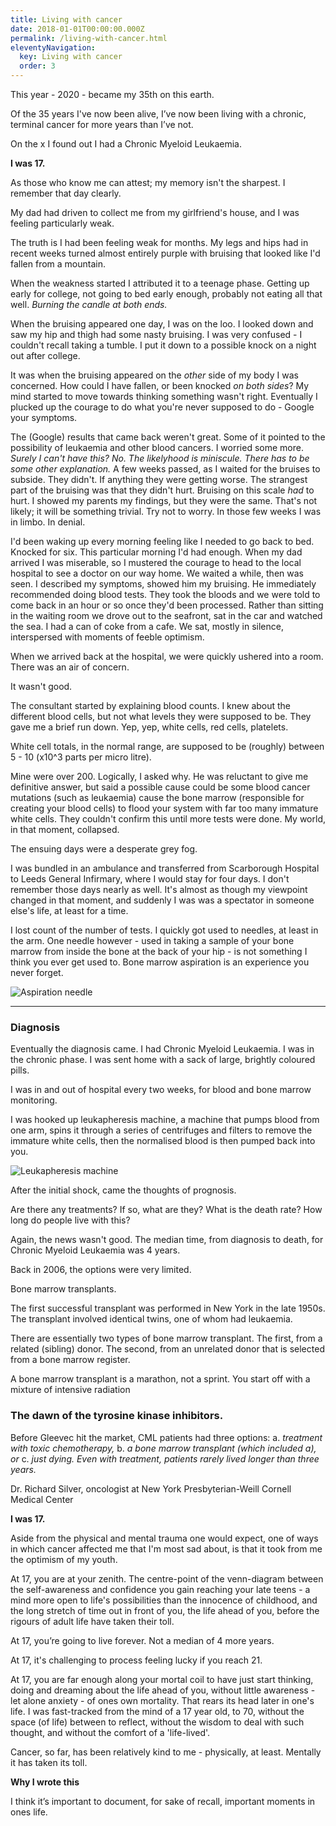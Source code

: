 ```yaml
---
title: Living with cancer
date: 2018-01-01T00:00:00.000Z
permalink: /living-with-cancer.html
eleventyNavigation:
  key: Living with cancer
  order: 3
---
```

This year - 2020 - became my 35th on this earth.

Of the 35 years I've now been alive, I’ve now been living with a chronic, terminal cancer for more years than I’ve not.

On the x I found out I had a Chronic Myeloid Leukaemia.

**I was 17.**

As those who know me can attest; my memory isn't the sharpest. I remember that day clearly.

My dad had driven to collect me from my girlfriend's house, and I was feeling particularly weak.

The truth is I had been feeling weak for months. My legs and hips had in recent weeks turned almost entirely purple with bruising that looked like I'd fallen from a mountain.

When the weakness started I attributed it to a teenage phase. Getting up early for college, not going to bed early enough, probably not eating all that well. *Burning the candle at both ends.*

When the bruising appeared one day, I was on the loo. I looked down and saw my hip and thigh had some nasty bruising. I was very confused - I couldn't recall taking a tumble. I put it down to a possible knock on a night out after college.

It was when the bruising appeared on the *other* side of my body I was concerned. How could I have fallen, or been knocked *on both sides*? My mind started to move towards thinking something wasn't right. Eventually I plucked up the courage to do what you're never supposed to do - Google your symptoms.

The (Google) results that came back weren't great. Some of it pointed to the possibility of leukaemia and other blood cancers. I worried some more. *Surely I can't have this?* *No. The likelyhood is miniscule. There has to be some other explanation.* A few weeks passed, as I waited for the bruises to subside. They didn't. If anything they were getting worse. The strangest part of the bruising was that they didn't hurt. Bruising on this scale *had* to hurt. I showed my parents my findings, but they were the same. That's not likely; it will be something trivial. Try not to worry. In those few weeks I was in limbo. In denial.

I'd been waking up every morning feeling like I needed to go back to bed. Knocked for six. This particular morning I'd had enough. When my dad arrived I was miserable, so I mustered the courage to head to the local hospital to see a doctor on our way home. We waited a while, then was seen. I described my symptoms, showed him my bruising. He immediately recommended doing blood tests. They took the bloods and we were told to come back in an hour or so once they'd been processed. Rather than sitting in the waiting room we drove out to the seafront, sat in the car and watched the sea. I had a can of coke from a cafe. We sat, mostly in silence, interspersed with moments of feeble optimism.

When we arrived back at the hospital, we were quickly ushered into a room. There was an air of concern.

It wasn't good.

The consultant started by explaining blood counts. I knew about the different blood cells, but not what levels they were supposed to be. They gave me a brief run down. Yep, yep, white cells, red cells, platelets.

White cell totals, in the normal range, are supposed to be (roughly) between 5 - 10 (x10^3 parts per micro litre).

Mine were over 200. Logically, I asked why. He was reluctant to give me definitive answer, but said a possible cause could be some blood cancer mutations (such as leukaemia) cause the bone marrow (responsible for creating your blood cells) to flood your system with far too many immature white cells. They couldn't confirm this until more tests were done. My world, in that moment, collapsed. 

The ensuing days were a desperate grey fog.

I was bundled in an ambulance and transferred from Scarborough Hospital to Leeds General Infirmary, where I would stay for four days. I don't remember those days nearly as well. It's almost as though my viewpoint changed in that moment, and suddenly I was was a spectator in someone else's life, at least for a time.

I lost count of the number of tests. I quickly got used to needles, at least in the arm. One needle however - used in taking a sample of your bone marrow from inside the bone at the back of your hip - is not something I think you ever get used to. Bone marrow aspiration is an experience you never forget.

![Aspiration needle](/static/img/photograph-of-bone-marrow-bm-aspiration-needle-showing-a-stylet-b-needle-c.jpg "Aspiration needle")

- - -

### **Diagnosis**

Eventually the diagnosis came. I had Chronic Myeloid Leukaemia. I was in the chronic phase. I was sent home with a sack of large, brightly coloured pills.

I was in and out of hospital every two weeks, for blood and bone marrow monitoring. 

I was hooked up leukapheresis machine, a machine that pumps blood from one arm, spins it through a series of centrifuges and filters to remove the immature white cells, then the normalised blood is then pumped back into you. 

![ Leukapheresis machine](/static/img/apheresis-machine-aj-photoscience-photo-library.jpg " Leukapheresis machine")

After the initial shock, came the thoughts of prognosis.

Are there any treatments? If so, what are they? What is the death rate? How long do people live with this?

Again, the news wasn't good. The median time, from diagnosis to death, for Chronic Myeloid Leukaemia was 4 years.

Back in 2006, the options were very limited.

Bone marrow transplants.

The first successful transplant was performed in New York in the late 1950s. The transplant involved identical twins, one of whom had leukaemia.

There are essentially two types of bone marrow transplant. The first, from a related (sibling) donor. The second, from an unrelated donor that is selected from a bone marrow register.

A bone marrow transplant is a marathon, not a sprint. You start off with a mixture of intensive radiation 

### **The dawn of the tyrosine kinase inhibitors.**

Before Gleevec hit the market, CML patients had three options:
a. *treatment with toxic chemotherapy,*
b. *a bone marrow transplant (which included a), or*
c. *just dying.
Even with treatment, patients rarely lived longer than three years.*

Dr. Richard Silver, oncologist at New York Presbyterian-Weill Cornell Medical Center

**I was 17.**

Aside from the physical and mental trauma one would expect, one of ways in which cancer affected me that I'm most sad about, is that it took from me the optimism of my youth. 

At 17, you are at your zenith. The centre-point of the venn-diagram between the self-awareness and confidence you gain reaching your late teens - a mind more open to life's possibilities than the innocence of childhood, and the long stretch of time out in front of you, the life ahead of you, before the rigours of adult life have taken their toll.

At 17, you’re going to live forever. Not a median of 4 more years.

At 17, it's challenging to process feeling lucky if you reach 21.

At 17, you are far enough along your mortal coil to have just start thinking, doing and dreaming about the life ahead of you, without little awareness - let alone anxiety - of ones own mortality. That rears its head later in one's life. I was fast-tracked from the mind of a 17 year old, to 70, without the space (of life) between to reflect, without the wisdom to deal with such thought, and without the comfort of a 'life-lived'.

Cancer, so far, has been relatively kind to me - physically, at least. Mentally it has taken its toll.

**Why I wrote this**

I think it’s important to document, for sake of recall, important moments in ones life.